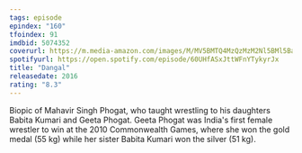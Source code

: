 ```yaml
---
tags: episode
epindex: "160"
tfoindex: 91
imdbid: 5074352
coverurl: https://m.media-amazon.com/images/M/MV5BMTQ4MzQzMzM2Nl5BMl5BanBnXkFtZTgwMTQ1NzU3MDI@._V1_SY300_CR3,0,202,300_.jpg
spotifyurl: https://open.spotify.com/episode/60UHfASxJttWFnYTykyrJx
title: "Dangal"
releasedate: 2016
rating: "8.3"
---
```


Biopic of Mahavir Singh Phogat, who taught wrestling to his daughters Babita Kumari and Geeta Phogat. Geeta Phogat was India's first female wrestler to win at the 2010 Commonwealth Games, where she won the gold medal (55 kg) while her sister Babita Kumari won the silver (51 kg).